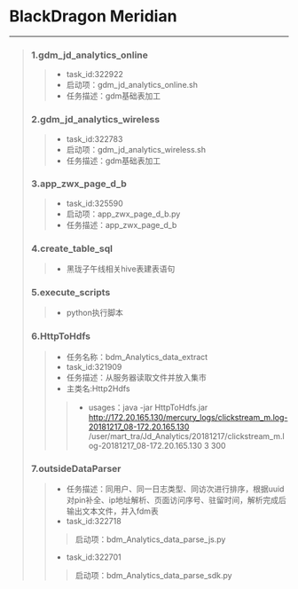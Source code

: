 ﻿# BlackDragon Meridian

---
> ### 1.gdm_jd_analytics_online
>> * task_id:322922	
>> * 启动项：gdm_jd_analytics_online.sh
>> * 任务描述：gdm基础表加工
> ### 2.gdm_jd_analytics_wireless 
>> * task_id:322783	
>> * 启动项：gdm_jd_analytics_wireless.sh
>> * 任务描述：gdm基础表加工
> ### 3.app_zwx_page_d_b
>> * task_id:325590	
>> * 启动项：app_zwx_page_d_b.py
>> * 任务描述：app_zwx_page_d_b
> ### 4.create_table_sql
>> * 黑珑子午线相关hive表建表语句
> ### 5.execute_scripts
>> * python执行脚本
> ### 6.HttpToHdfs
>> * 任务名称：bdm_Analytics_data_extract
>> * task_id:321909
>> * 任务描述：从服务器读取文件并放入集市
>> * 主类名:Http2Hdfs
>>> * usages：java -jar HttpToHdfs.jar http://172.20.165.130/mercury_logs/clickstream_m.log-20181217_08-172.20.165.130 /user/mart_tra/Jd_Analytics/20181217/clickstream_m.log-20181217_08-172.20.165.130 3 300
> ### 7.outsideDataParser
>> * 任务描述：同用户、同一日志类型、同访次进行排序，根据uuid对pin补全、ip地址解析、页面访问序号、驻留时间，解析完成后输出文本文件，并入fdm表
>>* task_id:322718
>>> 启动项：bdm_Analytics_data_parse_js.py 
>>* task_id:322701
>>> 启动项：bdm_Analytics_data_parse_sdk.py 







